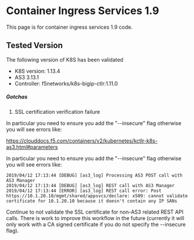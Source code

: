 # Container Ingress Services 1.9 
This page is for container ingress services 1.9 code. 

## Tested Version
The following version of K8S has been validated
- K8S version: 1.13.4
- AS3 3.13.1
- Controller: f5networks/k8s-bigip-ctlr:1.11.0

##### Gotchas 
1. SSL certification verification failure

In particular you need to ensure you add the "--insecure" flag otherwise you will see errors like:
 
https://clouddocs.f5.com/containers/v2/kubernetes/kctlr-k8s-as3.html#parameters
 
In particular you need to ensure you add the "--insecure" flag otherwise you will see errors like:

```
2019/04/12 17:13:44 [DEBUG] [as3_log] Processing AS3 POST call with AS3 Manager
2019/04/12 17:13:44 [DEBUG] [as3_log] REST call with AS3 Manager
2019/04/12 17:13:44 [ERROR] [as3_log] REST call error: Post https://10.1.20.10/mgmt/shared/appsvcs/declare: x509: cannot validate certificate for 10.1.20.10 because it doesn't contain any IP SANs
```
 
Continue to not validate the SSL certificate for non-AS3 related REST API calls. There is work to improve this workflow in the future (currently it will only work with a CA signed certificate if you do not specify the --insecure flag).